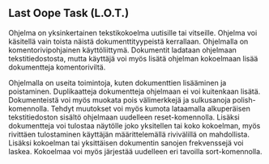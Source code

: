 ## Last Oope Task (L.O.T.)

Ohjelma on yksinkertainen tekstikokoelma uutisille tai vitseille. Ohjelma voi käsitellä vain toista näistä
dokumenttityypeistä kerrallaan. Ohjelmalla on komentorivipohjainen käyttöliittymä. 
Dokumentit ladataan ohjelmaan tekstitiedostosta, mutta käyttäjä voi myös lisätä 
ohjelman kokoelmaan lisää dokumentteja komentoriviltä. 

Ohjelmalla on useita toimintoja, kuten dokumenttien lisääminen ja poistaminen. Duplikaatteja dokumentteja
ohjelmaan ei voi kuitenkaan lisätä. Dokumenteistä voi myös muokata pois välimerkkejä ja sulkusanoja polish-komennolla. 
Tehdyt muutokset voi myös kumota lataamalla alkuperäisen tekstitiedoston sisältö ohjelmaan uudelleen reset-komennolla. 
Lisäksi dokumentteja voi tulostaa näytölle joko yksitellen tai koko kokoelman, myös rivittäen tulostaminen käyttäjän määrittelemällä 
rivivälillä on mahdollista. Lisäksi kokoelman tai yksittäisen dokumentin sanojen frekvenssejä voi laskea. Kokoelmaa voi myös 
järjestää uudelleen eri tavoilla sort-komennolla. 